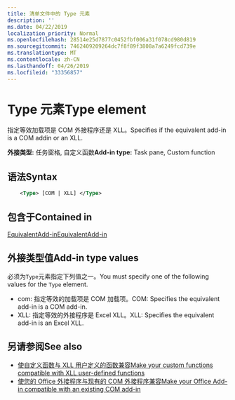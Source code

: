 ```yaml
---
title: 清单文件中的 Type 元素
description: ''
ms.date: 04/22/2019
localization_priority: Normal
ms.openlocfilehash: 28514e25d7877c0452fbf006a31f078cd980d819
ms.sourcegitcommit: 7462409209264dc7f8f89f3808a7a6249fcd739e
ms.translationtype: MT
ms.contentlocale: zh-CN
ms.lasthandoff: 04/26/2019
ms.locfileid: "33356857"
---
```

# <a name="type-element"></a><span data-ttu-id="7f6de-102">Type 元素</span><span class="sxs-lookup"><span data-stu-id="7f6de-102">Type element</span></span>

<span data-ttu-id="7f6de-103">指定等效加载项是 COM 外接程序还是 XLL。</span><span class="sxs-lookup"><span data-stu-id="7f6de-103">Specifies if the equivalent add-in is a COM addin or an XLL.</span></span>

<span data-ttu-id="7f6de-104">**外接类型:** 任务窗格, 自定义函数</span><span class="sxs-lookup"><span data-stu-id="7f6de-104">**Add-in type:** Task pane, Custom function</span></span>

## <a name="syntax"></a><span data-ttu-id="7f6de-105">语法</span><span class="sxs-lookup"><span data-stu-id="7f6de-105">Syntax</span></span>

```XML
    <Type> [COM | XLL] </Type>  
```

## <a name="contained-in"></a><span data-ttu-id="7f6de-106">包含于</span><span class="sxs-lookup"><span data-stu-id="7f6de-106">Contained in</span></span>

[<span data-ttu-id="7f6de-107">EquivalentAdd-in</span><span class="sxs-lookup"><span data-stu-id="7f6de-107">EquivalentAdd-in</span></span>](equivalentaddin.md)

## <a name="add-in-type-values"></a><span data-ttu-id="7f6de-108">外接类型值</span><span class="sxs-lookup"><span data-stu-id="7f6de-108">Add-in type values</span></span>

<span data-ttu-id="7f6de-109">必须为`Type`元素指定下列值之一。</span><span class="sxs-lookup"><span data-stu-id="7f6de-109">You must specify one of the following values for the `Type` element.</span></span>

- <span data-ttu-id="7f6de-110">com: 指定等效的加载项是 COM 加载项。</span><span class="sxs-lookup"><span data-stu-id="7f6de-110">COM: Specifies the equivalent add-in is a COM add-in.</span></span>
- <span data-ttu-id="7f6de-111">XLL: 指定等效的外接程序是 Excel XLL。</span><span class="sxs-lookup"><span data-stu-id="7f6de-111">XLL: Specifies the equivalent add-in is an Excel XLL.</span></span>

## <a name="see-also"></a><span data-ttu-id="7f6de-112">另请参阅</span><span class="sxs-lookup"><span data-stu-id="7f6de-112">See also</span></span>

- [<span data-ttu-id="7f6de-113">使自定义函数与 XLL 用户定义的函数兼容</span><span class="sxs-lookup"><span data-stu-id="7f6de-113">Make your custom functions compatible with XLL user-defined functions</span></span>](../../excel/make-custom-functions-compatible-with-xll-udf.md)
- [<span data-ttu-id="7f6de-114">使您的 Office 外接程序与现有的 COM 外接程序兼容</span><span class="sxs-lookup"><span data-stu-id="7f6de-114">Make your Office Add-in compatible with an existing COM add-in</span></span>](../../develop/make-office-add-in-compatible-with-existing-com-add-in.md)